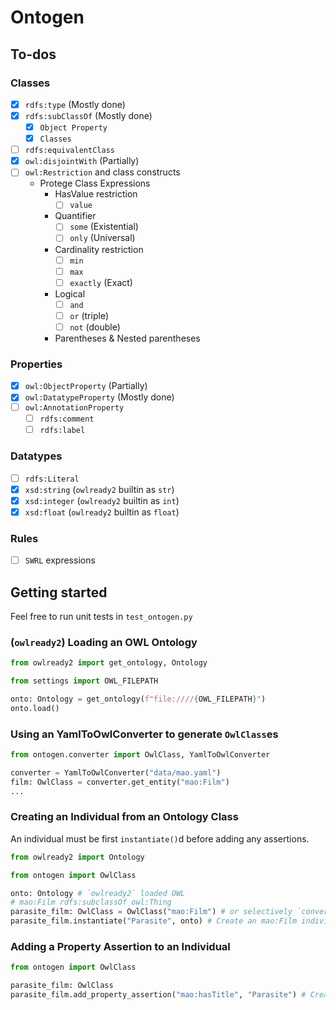 # Ontogen

## To-dos
### Classes
- [x] `rdfs:type` (Mostly done)
- [x] `rdfs:subClassOf` (Mostly done)
   - [x] `Object Property`
   - [x] `Classes`
- [ ] `rdfs:equivalentClass`
- [x] `owl:disjointWith` (Partially)
- [ ] `owl:Restriction` and class constructs
   - Protege Class Expressions
     - HasValue restriction
       - [ ] `value`
     - Quantifier
       - [ ] `some` (Existential)
       - [ ] `only` (Universal)
     - Cardinality restriction
       - [ ] `min`
       - [ ] `max`
       - [ ] `exactly` (Exact)
     - Logical
       - [ ] `and`
       - [ ] `or` (triple)
       - [ ] `not` (double)
     - Parentheses & Nested parentheses
   

### Properties
- [x] `owl:ObjectProperty` (Partially)
- [x] `owl:DatatypeProperty` (Mostly done)
- [ ] `owl:AnnotationProperty`
    - [ ] `rdfs:comment`
    - [ ] `rdfs:label`

### Datatypes
- [ ] `rdfs:Literal`
- [x] `xsd:string` (`owlready2` builtin as `str`)
- [x] `xsd:integer` (`owlready2` builtin as `int`)
- [x] `xsd:float` (`owlready2` builtin as `float`)

### Rules
- [ ] `SWRL` expressions

## Getting started
Feel free to run unit tests in `test_ontogen.py`

### (`owlready2`) Loading an OWL Ontology
```python
from owlready2 import get_ontology, Ontology

from settings import OWL_FILEPATH

onto: Ontology = get_ontology(f"file:////{OWL_FILEPATH}")
onto.load()
```

### Using an YamlToOwlConverter to generate `OwlClass`es
```python
from ontogen.converter import OwlClass, YamlToOwlConverter

converter = YamlToOwlConverter("data/mao.yaml")
film: OwlClass = converter.get_entity("mao:Film")
...
```

### Creating an Individual from an Ontology Class
An individual must be first `instantiate()`d before adding any assertions.
```python
from owlready2 import Ontology

from ontogen import OwlClass

onto: Ontology # `owlready2` loaded OWL
# mao:Film rdfs:subclassOf owl:Thing
parasite_film: OwlClass = OwlClass("mao:Film") # or selectively `converter.get_entity("mao:Film")` 
parasite_film.instantiate("Parasite", onto) # Create an mao:Film individual named Parasite in a given OWL Ontology
```

### Adding a Property Assertion to an Individual
```python
from ontogen import OwlClass

parasite_film: OwlClass
parasite_film.add_property_assertion("mao:hasTitle", "Parasite") # Create a property assertion for an individual
```